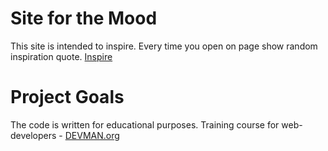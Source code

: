 # Site for the Mood

This site is intended to inspire. Every time you open on page show random inspiration quote.
[Inspire](https://dmitryvorono.github.io/20_mood/)

# Project Goals

The code is written for educational purposes. Training course for web-developers - [DEVMAN.org](https://devman.org)
